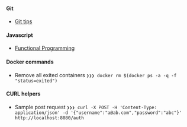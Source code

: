 #### Git 
- [Git tips](https://github.com/git-tips/tips)

#### Javascript
- [Functional Programming](https://github.com/hemanth/functional-programming-jargon)

#### Docker commands
- Remove all exited containers `❯❯❯ docker rm $(docker ps -a -q -f "status=exited")`

#### CURL helpers
- Sample post request `❯❯❯ curl -X POST -H 'Content-Type: application/json' -d '{"username":"a@ab.com","password":"abc"}' http://localhost:8080/auth`
